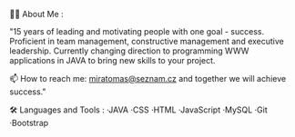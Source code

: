 👨‍💻 About Me :

"15 years of leading and motivating people with one goal - success. Proficient in team management, constructive management and executive leadership. 
Currently changing direction to programming WWW applications in JAVA to bring new skills to your project. 

📫 How to reach me: miratomas@seznam.cz and together we will achieve success."

🛠️ Languages and Tools : ·JAVA ·CSS ·HTML ·JavaScript ·MySQL ·Git ·Bootstrap 
